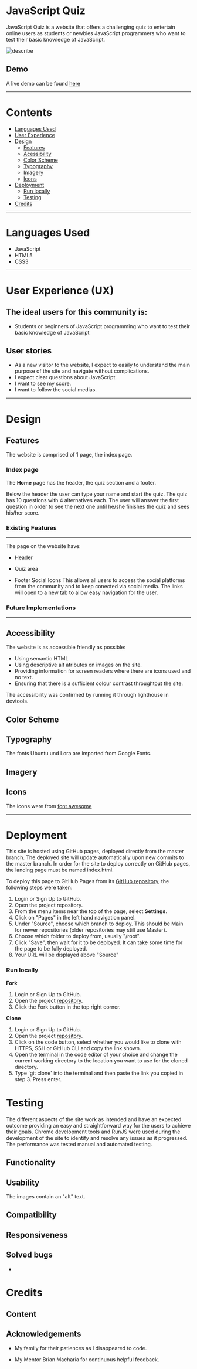 #  JavaScript Quiz

JavaScript Quiz is a website that offers a challenging quiz to entertain online users as students or newbies JavaScript programmers who want to test their basic knowledge of JavaScript.

![describe](documentation/responsive-design.PNG)

## Demo

A live demo can be found [here](https://luandretta.github.io/quiz-js/)

- - -

# Contents
* [Languages Used](#languages-used)
* [User Experience](#user-experience-ux)
* [Design](#design)
  * [Features](#features)
  * [Acessibility](#accessibility)
  * [Color Scheme](#color-scheme)
  * [Typography](#typography)
  * [Imagery](#imagery)
  * [Icons](#icons)
* [Deployment](#deployment)
  * [Run locally](#run-locally)
  * [Testing](#testing)
* [Credits](#credits)

- - - 

# Languages Used
* JavaScript
* HTML5
* CSS3
- - - 

# User Experience (UX)

## The ideal users for this community is:
 * Students or beginners of JavaScript programming who want to test their basic knowledge of JavaScript

## User stories

 * As a new visitor to the website, I expect to easily to understand the main purpose of the site and navigate without complications. 
 * I expect clear questions about JavaScript.
 * I want to see my score.
 * I want to follow the social medias.
 

- - -

# Design


## Features

The website is comprised of 1 page, the index page.


 ### **Index page**

The **Home** page has the header, the quiz section and a footer.


Below the header the user can type your name and start the quiz.
The quiz has 10 questions with 4 alternatives each. The user will answer the first question in order to see the next one until he/she finishes the quiz and sees his/her score. 


### Existing Features
- - -

The page on the website have: 
- Header 

- Quiz area

- Footer Social Icons
This allows all users to access the social platforms from the community and to keep conected via social media.
The links will open to a new tab to allow easy navigation for the user.


### Future Implementations
- - -



## Accessibility
The website is as accessible friendly as possible:
- Using semantic HTML
- Using descriptive alt atributes on images on the site.
- Providing information for screen readers where there are icons used and no text.
- Ensuring that there is a sufficient colour contrast throughtout the site.

The accessibility was confirmed by running it through lighthouse in devtools.

## Color Scheme

## Typography
The fonts Ubuntu und Lora are imported from Google Fonts.
  

## Imagery


## Icons
The icons were from [font awesome](https://fontawesome.com/icons)

- - - 

# Deployment

This site is hosted using GitHub pages, deployed directly from the master branch. The deployed site will update automatically upon new commits to the master branch. In order for the site to deploy correctly on GitHub pages, the landing page must be named index.html.

To deploy this page to GitHub Pages from its [GitHub repository](https://github.com/luandretta/night-clicks), the following steps were taken: 
1. Login or Sign Up to GitHub.
2. Open the project repository.
3. From the menu items near the top of the page, select **Settings**.
4. Click on "Pages" in the left hand navigation panel.
5. Under "Source", choose which branch to deploy. This should be Main for newer repositories (older repositories may still use Master).
6. Choose which folder to deploy from, usually "/root".
7. Click "Save", then wait for it to be deployed. 
It can take some time for the page to be fully deployed.
8. Your URL will be displayed above "Source"

### Run locally
**Fork**
1. Login or Sign Up to GitHub.
2. Open the project [repository](https://github.com/luandretta/quiz-js).
3. Click the Fork button in the top right corner.

**Clone**
1. Login or Sign Up to GitHub.
2. Open the project [repository](https://github.com/luandretta/quiz-js).
3. Click on the code button, select whether you would like to clone with HTTPS, SSH or GitHub CLI and copy the link shown.
4. Open the terminal in the code editor of your choice and change the current working directory to the location you want to use for the cloned directory.
5. Type 'git clone' into the terminal and then paste the link you copied in step 3. Press enter.

# Testing 
The different aspects of the site work as intended and have an expected outcome providing an easy and straightforward way for the users to achieve their goals.
Chrome development tools and RunJS were used during the development of the site to identify and resolve any issues as it progressed.
The performance was tested manual and automated testing.

## Functionality


## Usability
The images contain an "alt" text.

## Compatibility 


## Responsiveness


## Solved bugs
* 

# Credits

## Content


## Acknowledgements

* My family for their patiences as I disappeared to code.

* My Mentor Brian Macharia for continuous helpful feedback.
